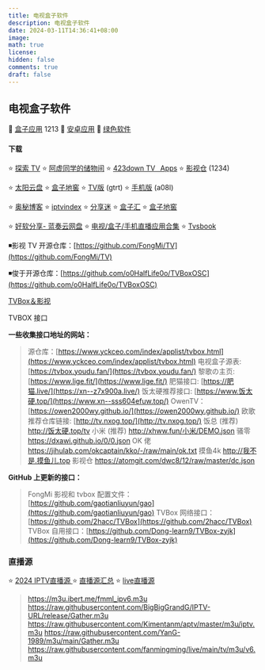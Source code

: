 ```yaml
---
title: 电视盒子软件
description: 电视盒子软件
date: 2024-03-11T14:36:41+08:00
image: 
math: true
license: 
hidden: false
comments: true
draft: false
---
```

## 电视盒子软件

🔘 [盒子应用](https://cqmzgg.lanzn.com/b05o4wq2j) 1213 🔘 [安卓应用](https://cqmzgg.lanzn.com/b05o4wq7e)  🔘 [绿色软件](https://cqmzgg.lanzn.com/b05o4ymrc) 
#### 下载

⭐ [探索 TV](https://tansuo.lanzoub.com/b01592xri)      ⭐ [阿虚同学的储物间](https://axutongxue.com/)   ⭐ [423down TV⠀Apps](https://423down.lanzouo.com/b0f1944aj)    ⭐ [影视仓](https://wwjn.lanzout.com/b03jpibob) (1234)

⭐ [太阳云盘](http://www.teyonds.com/)     ⭐ [盒子地窖](http://www.wmsio.cn/)    ⭐ [TV版](https://www.lanzoui.com/b481565/) (gtrt)  ⭐ [手机版](https://www.lanzoui.com/b481564/) (a08l)

⭐ [奥秘博客](https://omii.top/)    ⭐ [iptvindex](https://www.iptvindex.com/)    ⭐ [分享迷](https://www.fenxm.com/)      ⭐ [盒子汇](https://www.hefentv.cn/category/tv)     ⭐ [盒子地窖](http://www.wmsio.cn/)    

⭐ [好软分享- 蓝奏云网盘](https://yoyodadada.lanzoui.com/u/yoyodadada)     ⭐ [电视/盒子/手机直播应用合集](https://apphot.cc/27447.html)   ⭐ [Tvsbook](https://www.tvsbook.com/forums/android-tv-app.3/)  

◾影视 TV 开源仓库：[https://github.com/FongMi/TV](https://github.com/FongMi/TV)

◾俊于开源仓库：[https://github.com/o0HalfLife0o/TVBoxOSC](https://github.com/o0HalfLife0o/TVBoxOSC)

[TVBox＆影视](https://qiqi2020.lanzouw.com/b09svqv1c)

TVBOX 接口

**一些收集接口地址的网站：**

> 源仓库：[https://www.yckceo.com/index/applist/tvbox.html](https://www.yckceo.com/index/applist/tvbox.html)
> 电视盒子源表: [https://tvbox.youdu.fan/](https://tvbox.youdu.fan/)
> 黎歌の主页: [https://www.lige.fit/](https://www.lige.fit/)
> 肥猫接口: [https://肥猫.live/](https://xn--z7x900a.live/)
> 饭太硬推荐接口: [https://www.饭太硬.top/](https://www.xn--sss604efuw.top/)
> OwenTV：[https://owen2000wy.github.io/](https://owen2000wy.github.io/)
> 欧歌推荐仓库链接: [http://tv.nxog.top/](http://tv.nxog.top/)
> 饭总 (推荐) http://饭太硬.top/tv
> 小米 (推荐) http://xhww.fun/小米/DEMO.json
> 骚零 https://dxawi.github.io/0/0.json
> OK 佬 https://jihulab.com/okcaptain/kko/-/raw/main/ok.txt
> 摸鱼4k http://我不是.摸鱼儿.top
> 影视仓 https://atomgit.com/dwc8/12/raw/master/dc.json


**GitHub 上更新的接口：**

> FongMi 影视和 tvbox 配置文件：[https://github.com/gaotianliuyun/gao](https://github.com/gaotianliuyun/gao)
> TVBox 网络接口：[https://github.com/2hacc/TVBox](https://github.com/2hacc/TVBox)
> TVBox 自用接口：[https://github.com/Dong-learn9/TVBox-zyjk](https://github.com/Dong-learn9/TVBox-zyjk)

### 直播源

⭐ [2024 IPTV直播源 ](https://www.ahhhhfs.com/36961/)  ⭐ [直播源汇总](https://xzbtv6.github.io/)   ⭐ [live直播源](https://iptv.886a.top/page/live.html)

> https://m3u.ibert.me/fmml_ipv6.m3u
> https://raw.githubusercontent.com/BigBigGrandG/IPTV-URL/release/Gather.m3u 
> https://raw.githubusercontent.com/Kimentanm/aptv/master/m3u/iptv.m3u 
> https://raw.githubusercontent.com/YanG-1989/m3u/main/Gather.m3u
> https://raw.githubusercontent.com/fanmingming/live/main/tv/m3u/v6.m3u 
> 


~~~ https://raw.githubusercontent.com/xiaolinshao/linshao/main/18.json~~~